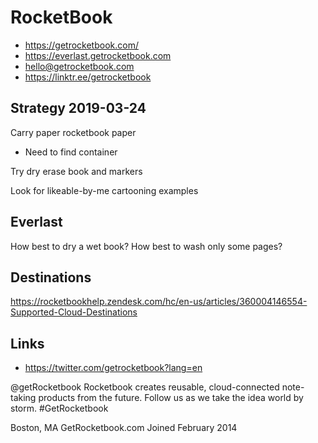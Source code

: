 # RocketBook

* https://getrocketbook.com/
* https://everlast.getrocketbook.com
* hello@getrocketbook.com
* https://linktr.ee/getrocketbook

## Strategy 2019-03-24

Carry paper rocketbook paper
* Need to find container

Try dry erase book and markers

Look for likeable-by-me cartooning examples

## Everlast

How best to dry a wet book?
How best to wash only some pages?


## Destinations

https://rocketbookhelp.zendesk.com/hc/en-us/articles/360004146554-Supported-Cloud-Destinations

## Links

* https://twitter.com/getrocketbook?lang=en

@getRocketbook
Rocketbook creates reusable, cloud-connected note-taking products from the future. Follow us as we take the idea world by storm. #GetRocketbook

Boston, MA
GetRocketbook.com
Joined February 2014
